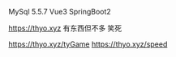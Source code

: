 MySql 5.5.7
Vue3
SpringBoot2


https://thyo.xyz
有东西但不多 笑死

https://thyo.xyz/tyGame
https://thyo.xyz/speed
